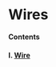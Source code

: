 # Wires

**Contents**

#### I. [Wire](https://github.com/AlphaMC0/Lone-Martian/blob/main/Game%20Items/Wires/Wire.md)
